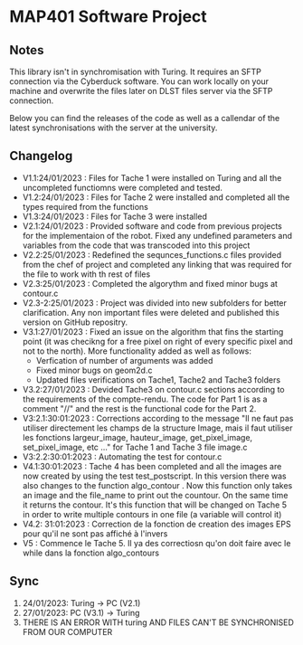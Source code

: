 # MAP401 Software Project

## Notes

This library isn't in synchromisation with Turing. It requires an SFTP connection via the Cyberduck software. You can work locally on your machine and overwrite the files later on DLST files server via the SFTP connection.

Below you can find the releases of the code as well as a callendar of the latest synchronisations with the server at the university.

## Changelog

* V1.1:24/01/2023 : Files for Tache 1 were installed on Turing and all the uncompleted functiomns were completed and tested.
* V1.2:24/01/2023 : Files for Tache 2 were installed and completed all the types required from the functions
* V1.3:24/01/2023 : Files for Tache 3 were installed
* V2.1:24/01/2023 : Provided software and code from previous projects for the implementaion of the robot. Fixed any undefined parameters and variables from the code that was transcoded into this project
* V2.2:25/01/2023 : Redefined the sequnces_functions.c files provided from the chef of project and completed any linking that was required for the file to work with th rest of files
* V2.3:25/01/2023 : Completed the algorythm and fixed minor bugs at contour.c
* V2.3-2:25/01/2023 : Project was divided into new subfolders for better clarification. Any non important files were deleted and published this version on GitHub repositry.
* V3.1:27/01/2023 : Fixed an issue on the algorithm that fins the starting point (it was checikng for a free pixel on right of every specific pixel and not to the north). More functionality added as well as follows:
  * Verfication of number of arguments was added
  * Fixed minor bugs on geom2d.c
  * Updated files verifications on Tache1, Tache2 and Tache3 folders
* V3.2:27/01/2023 : Devided Tache3 on contour.c sections according to the requirements of the compte-rendu. The code for Part 1 is as a comment "//" and the rest is the functional code for the Part 2.
* V3:2.1:30:01:2023 : Corrections according to the message "Il ne faut pas utiliser directement les champs de la structure Image, mais il faut utiliser les fonctions largeur_image, hauteur_image, get_pixel_image, set_pixel_image, etc ..." for Tache 1 and Tache 3 file image.c
* V3:2.2:30:01:2023 : Automating the test for contour.c
* V4.1:30:01:2023 : Tache 4 has been completed and all the images are now created by using the test test_postscript. In this version there was also changes to the function algo_contour . Now this function only takes an image and the file_name to print out the countour. On the same time it returns the contour. It's this function that will be changed on Tache 5 in order to write multiple contours in one file (a variable will control it)
* V4.2: 31:01:2023 : Correction de la fonction de creation des images EPS pour qu'il ne sont pas affiché à l'invers
* V5 : Commence le Tache 5. Il ya des correctiosn qu'on doit faire avec le while dans la fonction algo_contours

## Sync

1. 24/01/2023: Turing -> PC (V2.1)
2. 27/01/2023: PC (V3.1) -> Turing
3. THERE IS AN ERROR WITH turing AND FILES CAN'T BE SYNCHRONISED FROM OUR COMPUTER

